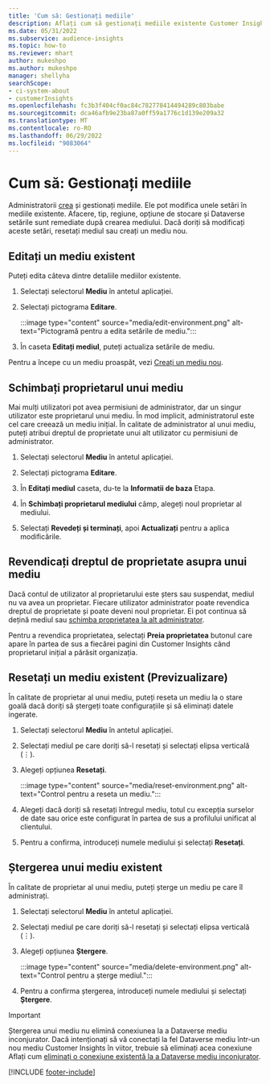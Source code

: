 ```yaml
---
title: 'Cum să: Gestionați mediile'
description: Aflați cum să gestionați mediile existente Customer Insights ca administrator.”
ms.date: 05/31/2022
ms.subservice: audience-insights
ms.topic: how-to
ms.reviewer: mhart
author: mukeshpo
ms.author: mukeshpo
manager: shellyha
searchScope:
- ci-system-about
- customerInsights
ms.openlocfilehash: fc3b3f404cf0ac84c782778414494289c803babe
ms.sourcegitcommit: dca46afb9e23ba87a0ff59a1776c1d139e209a32
ms.translationtype: MT
ms.contentlocale: ro-RO
ms.lasthandoff: 06/29/2022
ms.locfileid: "9083064"
---
```

# <a name="how-to-manage-environments"></a>Cum să: Gestionați mediile

Administratorii [crea](create-environment.md) și gestionați mediile. Ele pot modifica unele setări în mediile existente. Afacere, tip, regiune, opțiune de stocare și Dataverse setările sunt remediate după crearea mediului. Dacă doriți să modificați aceste setări, resetați mediul sau creați un mediu nou.

## <a name="edit-an-existing-environment"></a>Editați un mediu existent

Puteți edita câteva dintre detaliile mediilor existente.

1. Selectați selectorul **Mediu** în antetul aplicației.

1. Selectați pictograma **Editare**.

   :::image type="content" source="media/edit-environment.png" alt-text="Pictogramă pentru a edita setările de mediu.":::

1. În caseta **Editați mediul**, puteți actualiza setările de mediu.

Pentru a începe cu un mediu proaspăt, vezi [Creați un mediu nou](create-environment.md).

## <a name="change-the-owner-of-an-environment"></a>Schimbați proprietarul unui mediu

Mai mulți utilizatori pot avea permisiuni de administrator, dar un singur utilizator este proprietarul unui mediu. În mod implicit, administratorul este cel care creează un mediu inițial. În calitate de administrator al unui mediu, puteți atribui dreptul de proprietate unui alt utilizator cu permisiuni de administrator.

1. Selectați selectorul **Mediu** în antetul aplicației.

1. Selectați pictograma **Editare**.

1. În **Editați mediul** caseta, du-te la **Informatii de baza** Etapa.

1. În **Schimbați proprietarul mediului** câmp, alegeți noul proprietar al mediului.  

1. Selectați **Revedeți și terminați**, apoi **Actualizați** pentru a aplica modificările.

## <a name="claim-ownership-of-an-environment"></a>Revendicați dreptul de proprietate asupra unui mediu

Dacă contul de utilizator al proprietarului este șters sau suspendat, mediul nu va avea un proprietar. Fiecare utilizator administrator poate revendica dreptul de proprietate și poate deveni noul proprietar. Ei pot continua să dețină mediul sau [schimba proprietatea la alt administrator](#change-the-owner-of-an-environment).

Pentru a revendica proprietatea, selectați **Preia proprietatea** butonul care apare în partea de sus a fiecărei pagini din Customer Insights când proprietarul inițial a părăsit organizația.

## <a name="reset-an-existing-environment-preview"></a>Resetați un mediu existent (Previzualizare)

În calitate de proprietar al unui mediu, puteți reseta un mediu la o stare goală dacă doriți să ștergeți toate configurațiile și să eliminați datele ingerate.

1. Selectați selectorul **Mediu** în antetul aplicației.

1. Selectați mediul pe care doriți să-l resetați și selectați elipsa verticală (&vellip;).

1. Alegeți opțiunea **Resetați**.

   :::image type="content" source="media/reset-environment.png" alt-text="Control pentru a reseta un mediu.":::

1. Alegeți dacă doriți să resetați întregul mediu, totul cu excepția surselor de date sau orice este configurat în partea de sus a profilului unificat al clientului.

1. Pentru a confirma, introduceți numele mediului și selectați **Resetați**.

## <a name="delete-an-existing-environment"></a>Ștergerea unui mediu existent

În calitate de proprietar al unui mediu, puteți șterge un mediu pe care îl administrați.

1. Selectați selectorul **Mediu** în antetul aplicației.

1. Selectați mediul pe care doriți să-l resetați și selectați elipsa verticală (&vellip;). 

1. Alegeți opțiunea **Ștergere**.

   :::image type="content" source="media/delete-environment.png" alt-text="Control pentru a șterge mediul.":::

1. Pentru a confirma ștergerea, introduceți numele mediului și selectați **Ștergere**.

> [!IMPORTANT]
> Ștergerea unui mediu nu elimină conexiunea la a Dataverse mediu inconjurator. Dacă intenționați să vă conectați la fel Dataverse mediu într-un nou mediu Customer Insights în viitor, trebuie să eliminați acea conexiune Aflați cum [eliminați o conexiune existentă la a Dataverse mediu inconjurator](customer-insights-dataverse.md#remove-an-existing-connection-to-a-dataverse-environment).

[!INCLUDE [footer-include](includes/footer-banner.md)]
